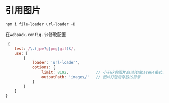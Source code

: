 # 引用图片

`npm i file-loader url-loader -D`

在`webpack.config.js`修改配置

```js
 {
    test: /\.(jpe?g|png|gif)$/,
    use: [
        {
            loader: 'url-loader',
            options: {
                limit: 8192,            // 小于8k的图片自动转成base64格式，并且不会存在实体图片
                outputPath: 'images/'   // 图片打包后存放的目录
            }
        }
    ]
}
```